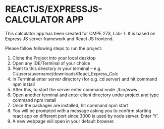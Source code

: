 <h1>REACTJS/EXPRESSJS- CALCULATOR APP</h1>

This calculator app has been created for CMPE 273, Lab- 1. It is based on Express JS server framework and React JS frontend. 

Please follow following steps to run the project:
1)	Clone the Project into your local desktop
2)	Open any IDE/Terminal of your choice
3)	Point to this directory in your terminal – e.g. C:/users/username/downloads/React_Express_Calc
4)	In Terminal enter server directory (for e.g. cd server) and hit command
npm install
5)	After this, to start the server enter command
node ./bin/www
6)	Open another terminal and enter client directory under project and type command
npm install
7)	Once the packages are installed, hit command 
npm start
8)	You will be prompted with a message asking you to confirm starting react app on different port since 3000 is used by node server. Enter ‘Y’.
9)	A new webpage will open in your default browser.
